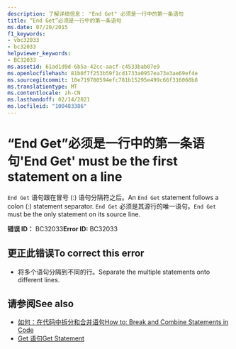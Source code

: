 ```yaml
---
description: 了解详细信息： "End Get" 必须是一行中的第一条语句
title: “End Get”必须是一行中的第一条语句
ms.date: 07/20/2015
f1_keywords:
- vbc32033
- bc32033
helpviewer_keywords:
- BC32033
ms.assetid: 61ad1d9d-6b5a-42cc-aacf-c4533bab07e9
ms.openlocfilehash: 81b0f7f253b59f1cd1733a0957ea73e3ae69ef4e
ms.sourcegitcommit: 10e719780594efc781b15295e499c66f316068b8
ms.translationtype: MT
ms.contentlocale: zh-CN
ms.lasthandoff: 02/14/2021
ms.locfileid: "100483386"
---
```

# <a name="end-get-must-be-the-first-statement-on-a-line"></a><span data-ttu-id="17628-103">“End Get”必须是一行中的第一条语句</span><span class="sxs-lookup"><span data-stu-id="17628-103">'End Get' must be the first statement on a line</span></span>

<span data-ttu-id="17628-104">`End Get` 语句跟在冒号 (:) 语句分隔符之后。</span><span class="sxs-lookup"><span data-stu-id="17628-104">An `End Get` statement follows a colon (:) statement separator.</span></span> <span data-ttu-id="17628-105">`End Get` 必须是其源行的唯一语句。</span><span class="sxs-lookup"><span data-stu-id="17628-105">`End Get` must be the only statement on its source line.</span></span>  
  
 <span data-ttu-id="17628-106">**错误 ID：** BC32033</span><span class="sxs-lookup"><span data-stu-id="17628-106">**Error ID:** BC32033</span></span>  
  
## <a name="to-correct-this-error"></a><span data-ttu-id="17628-107">更正此错误</span><span class="sxs-lookup"><span data-stu-id="17628-107">To correct this error</span></span>  
  
- <span data-ttu-id="17628-108">将多个语句分隔到不同的行。</span><span class="sxs-lookup"><span data-stu-id="17628-108">Separate the multiple statements onto different lines.</span></span>  
  
## <a name="see-also"></a><span data-ttu-id="17628-109">请参阅</span><span class="sxs-lookup"><span data-stu-id="17628-109">See also</span></span>

- [<span data-ttu-id="17628-110">如何：在代码中拆分和合并语句</span><span class="sxs-lookup"><span data-stu-id="17628-110">How to: Break and Combine Statements in Code</span></span>](../programming-guide/program-structure/how-to-break-and-combine-statements-in-code.md)
- [<span data-ttu-id="17628-111">Get 语句</span><span class="sxs-lookup"><span data-stu-id="17628-111">Get Statement</span></span>](../language-reference/statements/get-statement.md)
